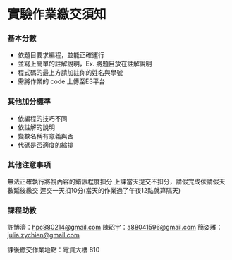 # 實驗作業繳交須知

### 基本分數
- 依題目要求編程，並能正確運行
- 並寫上簡單的註解說明，Ex. 將題目放在註解說明
- 程式碼的最上方請加註你的姓名與學號
- 需將作業的 code 上傳至E3平台

### 其他加分標準
- 依編程的技巧不同
- 依註解的說明
- 變數名稱有意義與否
- 代碼是否適度的縮排

### 其他注意事項
無法正確執行將視內容的錯誤程度扣分
上課當天提交不扣分，請假完成依請假天數延後繳交
遲交一天扣10分(當天的作業過了午夜12點就算隔天)


### 課程助教

許博濟：hpc880214@gmail.com
陳昭宇：a88041596@gmail.com
簡姿雅：julia.zychien@gmail.com

課後繳交作業地點：電資大樓 810
